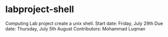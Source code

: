 # labproject-shell
Computing Lab project create a unix shell. 
Start date: Friday, July 29th
Due date: Thursday, July 5th August
Contributors: Mohammad Luqman
